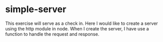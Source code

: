 # simple-server


This exercise will serve as a check in. Here I would like to create a server using the http module in node. When I create the server, I have use a function to handle the request and response.